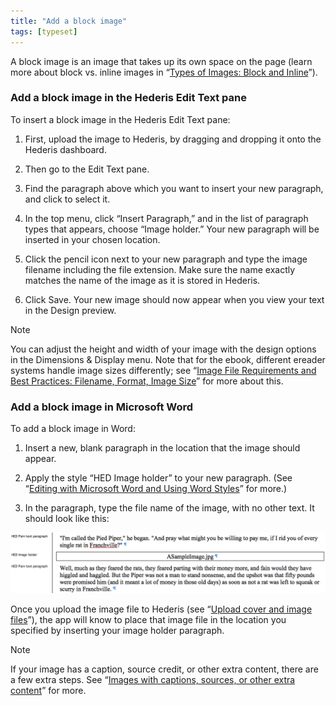 ```yaml
---
title: "Add a block image"
tags: [typeset]
---
```

 
<html><body><section data-type="chapter" class="hsecchapter" data-hederis-type="hsecchapter" id="add-an-image" data-pi-attrs="id: add-an-image; data-tags: typeset;" role="doc-chapter" data-tags="typeset" data-author-name=" " data-book-title=" " title="Add a block image"><p class="hblkp" data-hederis-type="hblkp" id="pioJQM4m4">A block image is an image that takes up its own space on the page (learn more about block vs. inline images in &#8220;<a href="{% link _docs/block-and-inline-images.md %}" class="hspana" data-hederis-type="hspana" id="pQWcSZ66n">Types of Images: Block and Inline</a>&#8221;).</p><section class="hwprsubsection" data-hederis-type="hwprsubsection" id="phN7ZRmTt" data-type="subsection" title="Add a block image in the Hederis Edit Text pane"><h1 data-hederis-type="hblktitle" class="hblktitle" id="pghoSRxem">Add a block image in the Hederis Edit Text pane</h1><p class="hblkp" data-hederis-type="hblkp" id="ptB05cwPI">To insert a block image in the Hederis Edit Text pane:</p><ol class="hwprnumlist" data-hederis-type="hwprnumlist" id="paqAk3Wc3"><li class="hblkoli" data-hederis-type="hblkoli" id="li7D8Bkvu5"><p class="hblkoli" data-hederis-type="hblklip" id="pnWSbGi7i">First, upload the image to Hederis, by dragging and dropping it onto the Hederis dashboard.</p></li><li class="hblkoli" data-hederis-type="hblkoli" id="liYvFHnPqB"><p class="hblkoli" data-hederis-type="hblklip" id="p2ZErHXER">Then go to the Edit Text pane.</p></li><li class="hblkoli" data-hederis-type="hblkoli" id="liLN2ulm18"><p class="hblkoli" data-hederis-type="hblklip" id="pa1Pa54gO">Find the paragraph above which you want to insert your new paragraph, and click to select it.</p></li><li class="hblkoli" data-hederis-type="hblkoli" id="lizoQ6TU4C"><p class="hblkoli" data-hederis-type="hblklip" id="pX7ulsd9k">In the top menu, click &#8220;Insert Paragraph,&#8221; and in the list of paragraph types that appears, choose &#8220;Image holder.&#8221; Your new paragraph will be inserted in your chosen location. </p></li><li class="hblkoli" data-hederis-type="hblkoli" id="liCCE9ECtT"><p class="hblkoli" data-hederis-type="hblklip" id="pzYFjIHhe">Click the pencil icon next to your new paragraph and type the image filename including the file extension. Make sure the name exactly matches the name of the image as it is stored in Hederis.</p></li><li class="hblkoli" data-hederis-type="hblkoli" id="liGYN2eBNq"><p class="hblkoli" data-hederis-type="hblklip" id="pE3cgIEcF">Click Save. Your new image should now appear when you view your text in the Design preview.</p></li></ol></section><div class="hwprbox box" data-hederis-type="hwprbox" id="pRCPwVtas" data-type="sidebar"><p class="hblktype" data-hederis-type="hblktype" id="pwGBFFolX">Note</p><p class="hblkp" data-hederis-type="hblkp" id="pFM8t4xiQ">You can adjust the height and width of your image with the design options in the Dimensions &amp; Display menu. Note that for the ebook, different ereader systems handle image sizes differently; see &#8220;<a href="{% link _docs/image_best_practices.md %}" class="hspana" data-hederis-type="hspana" id="pYHJDqUD9">Image File Requirements and Best Practices: Filename, Format, Image Size</a>&#8221; for more about this.</p></div><section class="hwprsubsection" data-hederis-type="hwprsubsection" id="pAsGRULqn" data-type="subsection" title="Add a block image in Microsoft Word"><h1 data-hederis-type="hblktitle" class="hblktitle" id="pX0A7gHYg">Add a block image in Microsoft Word</h1><p class="hblkp" data-hederis-type="hblkp" id="pJ9x8qVqB">To add a block image in Word:</p><ol class="hwprnumlist" data-hederis-type="hwprnumlist" id="p3CyP8k0R"><li class="hblkoli" data-hederis-type="hblkoli" id="liTkIxbp4h"><p class="hblkoli" data-hederis-type="hblklip" id="puKdFUe7t">Insert a new, blank paragraph in the location that the image should appear.</p></li><li class="hblkoli" data-hederis-type="hblkoli" id="liDziHvt1X"><p class="hblkoli" data-hederis-type="hblklip" id="pX3kGzLfu">Apply the style &#8220;HED Image holder&#8221; to your new paragraph. (See &#8220;<a href="{% link _docs/fine-tune-styles.md %}" class="hspana" data-hederis-type="hspana" id="prLU8DSy2">Editing with Microsoft Word and Using Word Styles</a>&#8221; for more.)</p></li><li class="hblkoli" data-hederis-type="hblkoli" id="lihuuyIYBE"><p class="hblkoli" data-hederis-type="hblklip" id="pTXNVsGPB">In the paragraph, type the file name of the image, with no other text. It should look like this:</p></li></ol><img data-hederis-type="hblkimg" class="hblkimg" id="plbuPqDfX" src="/images/image1.png" data-img-src="/images/image1.png"/><p class="hblkp" data-hederis-type="hblkp" id="pinXKGsU7">Once you upload the image file to Hederis (see &#8220;<a href="{% link _docs/upload-a-cover.md %}" class="hspana" data-hederis-type="hspana" id="pbP2d0cIm">Upload cover and image files</a>&#8221;), the app will know to place that image file in the location you specified by inserting your image holder paragraph.</p></section><div class="hwprbox box" data-hederis-type="hwprbox" id="pxnCYGv8z" data-type="sidebar"><p class="hblktype" data-hederis-type="hblktype" id="pgSftZO6l">Note</p><p class="hblkp" data-hederis-type="hblkp" id="pZShQzGVH">If your image has a caption, source credit, or other extra content, there are a few extra steps. See &#8220;<a href="{% link _docs/images-with-captions-etc.md %}" class="hspana" data-hederis-type="hspana" id="pMk41brYJ">Images with captions, sources, or other extra content</a>&#8221; for more.</p></div></section></body></html>
